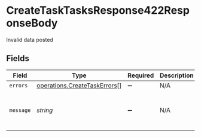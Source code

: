 # CreateTaskTasksResponse422ResponseBody

Invalid data posted


## Fields

| Field                                                                        | Type                                                                         | Required                                                                     | Description                                                                  | Example                                                                      |
| ---------------------------------------------------------------------------- | ---------------------------------------------------------------------------- | ---------------------------------------------------------------------------- | ---------------------------------------------------------------------------- | ---------------------------------------------------------------------------- |
| `errors`                                                                     | [operations.CreateTaskErrors](../../models/operations/createtaskerrors.md)[] | :heavy_minus_sign:                                                           | N/A                                                                          |                                                                              |
| `message`                                                                    | *string*                                                                     | :heavy_minus_sign:                                                           | N/A                                                                          | The given data was invalid.                                                  |